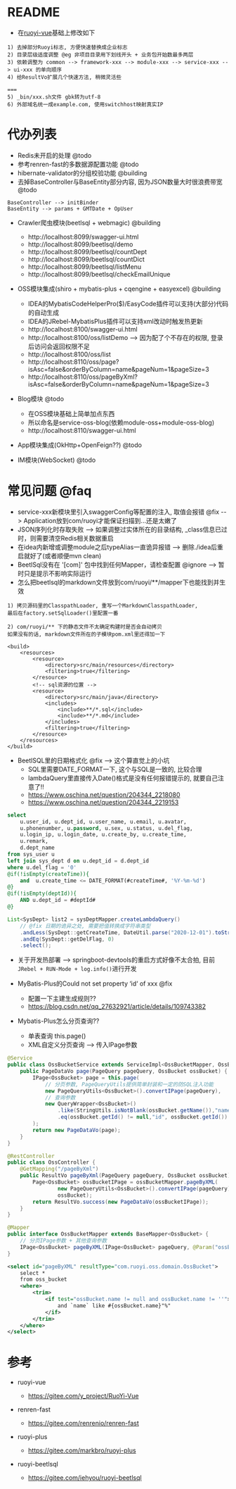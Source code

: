 # README

- 在[ruoyi-vue](https://gitee.com/y_project/RuoYi-Vue)基础上修改如下

```
1) 去掉部分Ruoyi标志, 方便快速替换成企业标志 
2) 目录层级适度调整 @eg 非项目目录用下划线开头 + 业务包开始数最多两层
3) 依赖调整为 common --> framework-xxx --> module-xxx --> service-xxx --> ui-xxx 的单向顺序
4) 给ResultVo扩展几个快速方法, 稍微灵活些

===
5) _bin/xxx.sh文件 gbk转为utf-8
6) 外部域名统一成example.com, 使用switchhost映射真实IP
```

# 代办列表

- Redis未开启的处理 @todo
- 参考renren-fast的多数据源配置功能 @todo
- hibernate-validator的分组校验功能 @building
- 去掉BaseController与BaseEntity部分内容, 因为JSON数量大时很浪费带宽 @todo

```
BaseController --> initBinder
BaseEntity --> params + GMTDate + OpUser
```

- Crawler爬虫模块(beetlsql + webmagic) @building
    - http://localhost:8099/swagger-ui.html
    - http://localhost:8099/beetlsql/demo
    - http://localhost:8099/beetlsql/countDept
    - http://localhost:8099/beetlsql/countDict
    - http://localhost:8099/beetlsql/listMenu
    - http://localhost:8099/beetlsql/checkEmailUnique

- OSS模块集成(shiro + mybatis-plus + cqengine + easyexcel) @building
    - IDEA的MybatisCodeHelperPro($)/EasyCode插件可以支持(大部分)代码的自动生成
    - IDEA的JRebel-MybatisPlus插件可以支持xml改动时触发热更新
    - http://localhost:8100/swagger-ui.html
    - http://localhost:8100/oss/listDemo --> 因为配了个不存在的权限, 登录后访问会返回权限不足
    - http://localhost:8100/oss/list
    - http://localhost:8110/oss/page?isAsc=false&orderByColumn=name&pageNum=1&pageSize=3
    - http://localhost:8110/oss/pageByXml?isAsc=false&orderByColumn=name&pageNum=1&pageSize=3

- Blog模块 @todo
    - 在OSS模块基础上简单加点东西
    - 所以命名是service-oss-blog(依赖module-oss+module-oss-blog)
    - http://localhost:8110/swagger-ui.html
    
- App模块集成(OkHttp+OpenFeign??) @todo
- IM模块(WebSocket) @todo

# 常见问题 @faq

- service-xxx新模块里引入swaggerConfig等配置的注入, 取值会报错 @fix --> Application放到com/ruoyi才能保证扫描到...还是太嫩了 
- JSON序列化时存取失败 --> 如果调整过实体所在的目录结构, _class信息已过时，则需要清空Redis相关数据重启
- 在idea内新增或调整module之后typeAlias一直诡异报错 --> 删除./idea后重启就好了(或者顺便mvn clean)
- BeetlSql没有在 '[com]' 包中找到任何Mapper，请检查配置 @ignore --> 暂时只是提示不影响实际运行
- 怎么把beetlsql的markdown文件放到com/ruoyi/**/mapper下也能找到并生效
   
```
1) 拷贝源码里的ClasspathLoader, 重写一个MarkdownClasspathLoader, 
最后在factory.setSqlLoader()里配置一番

2) com/ruoyi/** 下的静态文件不太确定构建时是否会自动拷贝
如果没有的话, markdown文件所在的子模块pom.xml里还得加一下

<build>
    <resources>
        <resource>
            <directory>src/main/resources</directory>
            <filtering>true</filtering>
        </resource>
        <!-- sql资源的位置 -->
        <resource>
            <directory>src/main/java</directory>
            <includes>
                <include>**/*.sql</include>
                <include>**/*.md</include>
            </includes>
            <filtering>true</filtering>
        </resource>
    </resources>
</build>
```    

- BeetlSQL里的日期格式化 @fix --> 这个算直觉上的小坑
    - SQL里需要DATE_FORMAT一下, 这个与SQL是一致的, 比较合理
    - lambdaQuery里直接传入Date()格式是没有任何报错提示的, 就要自己注意了!!
    - https://www.oschina.net/question/204344_2218080
    - https://www.oschina.net/question/204344_2219153

```sql
select 
    u.user_id, u.dept_id, u.user_name, u.email, u.avatar, 
    u.phonenumber, u.password, u.sex, u.status, u.del_flag, 
    u.login_ip, u.login_date, u.create_by, u.create_time, 
    u.remark, 
    d.dept_name
from sys_user u 
left join sys_dept d on u.dept_id = d.dept_id 
where u.del_flag = '0'
@if(!isEmpty(createTime)){
    and  u.create_time <= DATE_FORMAT(#createTime#, '%Y-%m-%d')
@}
@if(!isEmpty(deptId)){
    AND u.dept_id = #deptId# 
@}
```

```java
List<SysDept> list2 = sysDeptMapper.createLambdaQuery()
    // @fix 日期的诡异之处, 需要把值转换成字符串类型
    .andLess(SysDept::getCreateTime, DateUtil.parse("2020-12-01").toString("yyyy-MM-dd"))
    .andEq(SysDept::getDelFlag, 0)
    .select();
```

- 关于开发热部署 --> springboot-devtools的重启方式好像不太合拍, 目前`JRebel + RUN-Mode + log.info()`进行开发
- MyBatis-Plus的Could not set property ‘id‘ of xxx @fix
    - 配置一下主建生成规则??
    - https://blog.csdn.net/qq_27632921/article/details/109743382

- Mybatis-Plus怎么分页查询??
    - 单表查询 this.page()
    - XML自定义分页查询 --> 传入IPage参数

```java
@Service
public class OssBucketService extends ServiceImpl<OssBucketMapper, OssBucket> {
    public PageDataVo page(PageQuery pageQuery, OssBucket ossBucket) {
        IPage<OssBucket> page = this.page(
            // 分页参数, PageQueryUtils提供简单封装和一定的防SQL注入功能
            new PageQueryUtils<OssBucket>().convertIPage(pageQuery),
            // 查询参数
            new QueryWrapper<OssBucket>()
                .like(StringUtils.isNotBlank(ossBucket.getName()),"name", ossBucket.getName())
                .eq(ossBucket.getId() != null,"id", ossBucket.getId())
        );
        return new PageDataVo(page);
    }
}
```

```java
@RestController
public class OssController {
    @GetMapping("/pageByXml")
    public ResultVo pageByXml(PageQuery pageQuery, OssBucket ossBucket) {
        Page<OssBucket> ossBucketIPage = ossBucketMapper.pageByXML(
                new PageQueryUtils<OssBucket>().convertIPage(pageQuery),
                ossBucket);
        return ResultVo.success(new PageDataVo(ossBucketIPage));
    }
}
```

```java
@Mapper
public interface OssBucketMapper extends BaseMapper<OssBucket> {
    // 分页IPage参数 + 其他查询参数
    IPage<OssBucket> pageByXML(IPage<OssBucket> pageQuery, @Param("ossBucket") OssBucket ossBucket);
}
```

```xml
<select id="pageByXML" resultType="com.ruoyi.oss.domain.OssBucket">
    select *
    from oss_bucket
    <where>
        <trim>
            <if test="ossBucket.name != null and ossBucket.name != ''">
                and `name` like #{ossBucket.name}"%"
            </if>
        </trim>
    </where>
</select>
```

# 参考

- ruoyi-vue
    - https://gitee.com/y_project/RuoYi-Vue

- renren-fast
    - https://gitee.com/renrenio/renren-fast

- ruoyi-plus 
    - https://gitee.com/markbro/ruoyi-plus

- ruoyi-beetlsql
    - https://gitee.com/iehyou/ruoyi-beetlsql
